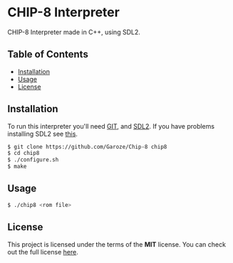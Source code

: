 # CHIP-8 Interpreter


CHIP-8 Interpreter made in C++, using SDL2.

## Table of Contents

* [Installation](#installation)
* [Usage](#usage)
* [License](#License)

## Installation

To run this interpreter you'll need [GIT](https://git-scm.com/downloads), and [SDL2](https://www.libsdl.org/download-2.0.php). If you have problems installing SDL2 see [this](https://wiki.libsdl.org/Installation).

```bash
$ git clone https://github.com/Garoze/Chip-8 chip8
$ cd chip8
$ ./configure.sh
$ make
```

## Usage

```bash
$ ./chip8 <rom file>
```

## License

This project is licensed under the terms of the **MIT** license. You can check out the full license [here](https://github.com/Garoze/Chip-8/blob/main/LICENSE).







